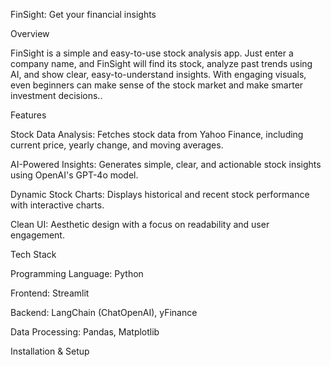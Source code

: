 FinSight: Get your financial insights

Overview

FinSight is a simple and easy-to-use stock analysis app. Just enter a company name, and FinSight will find its stock, analyze past trends using AI, and show clear, easy-to-understand insights. With engaging visuals, even beginners can make sense of the stock market and make smarter investment decisions..

Features


Stock Data Analysis: Fetches stock data from Yahoo Finance, including current price, yearly change, and moving averages.

AI-Powered Insights: Generates simple, clear, and actionable stock insights using OpenAI's GPT-4o model.

Dynamic Stock Charts: Displays historical and recent stock performance with interactive charts.

Clean UI: Aesthetic design with a focus on readability and user engagement.

Tech Stack

Programming Language: Python

Frontend: Streamlit

Backend: LangChain (ChatOpenAI), yFinance

Data Processing: Pandas, Matplotlib

Installation & Setup
